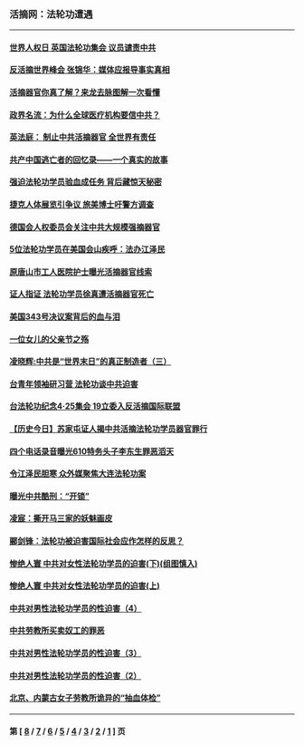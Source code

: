### 活摘网：法轮功遭遇
---
#### [世界人权日 英国法轮功集会 议员谴责中共](../../pages/nf5881/n13431763.md?05070430) 
#### [反活摘世界峰会 张锦华：媒体应报导事实真相](../../pages/nf5881/n13278502.md?05070430) 
#### [活摘器官你真了解？来龙去脉图解一次看懂](../../pages/nf5881/n13013820.md?05070430) 
#### [政界名流：为什么全球医疗机构要信中共？](../../pages/nf5881/n11945479.md?05070430) 
#### [英法庭： 制止中共活摘器官 全世界有责任](../../pages/nf5881/n11330691.md?05070430) 
#### [共产中国逃亡者的回忆录——一个真实的故事](../../pages/nf5881/n10918649.md?05070430) 
#### [强迫法轮功学员验血成任务 背后藏惊天秘密](../../pages/nf5881/n4252384.md?05070430) 
#### [捷克人体展览引争议 旅美博士吁警方调查](../../pages/nf5881/n9429187.md?05070430) 
#### [德国会人权委员会关注中共大规模强摘器官](../../pages/nf5881/n8418950.md?05070430) 
#### [5位法轮功学员在美国会山疾呼：法办江泽民](../../pages/nf5881/n8101519.md?05070430) 
#### [原唐山市工人医院护士曝光活摘器官线索](../../pages/nf5881/n8076384.md?05070430) 
#### [证人指证 法轮功学员徐真遭活摘器官死亡](../../pages/nf5881/n8042467.md?05070430) 
#### [美国343号决议案背后的血与泪](../../pages/nf5881/n8020684.md?05070430) 
#### [一位女儿的父亲节之殇](../../pages/nf5881/n8014122.md?05070430) 
#### [凌晓辉:中共是“世界末日”的真正制造者（三）](../../pages/nf5881/n4210333.md?05070430) 
#### [台青年领袖研习营 法轮功谈中共迫害](../../pages/nf5881/n4141857.md?05070430) 
#### [台法轮功纪念4‧25集会 19立委入反活摘国际联盟](../../pages/nf5881/n4141821.md?05070430) 
#### [【历史今日】苏家屯证人揭中共活摘法轮功学员器官罪行](../../pages/nf5881/n4135912.md?05070430) 
#### [四个电话录音曝光610特务头子李东生罪恶滔天](../../pages/nf5881/n4040060.md?05070430) 
#### [令江泽民胆寒 众外媒聚焦大连法轮功案](../../pages/nf5881/n3932671.md?05070430) 
#### [曝光中共酷刑：“开锁”](../../pages/nf5881/n3889373.md?05070430) 
#### [凌宸：撕开马三家的妖魅画皮](../../pages/nf5881/n3849369.md?05070430) 
#### [郦剑锋：法轮功被迫害国际社会应作怎样的反思？](../../pages/nf5881/n3824560.md?05070430) 
#### [惨绝人寰 中共对女性法轮功学员的迫害(下)(组图慎入)](../../pages/nf5881/n3816285.md?05070430) 
#### [惨绝人寰 中共对女性法轮功学员的迫害(上)](../../pages/nf5881/n3815374.md?05070430) 
#### [中共对男性法轮功学员的性迫害（4）](../../pages/nf5881/n3769144.md?05070430) 
#### [中共劳教所买卖奴工的罪恶](../../pages/nf5881/n3769378.md?05070430) 
#### [中共对男性法轮功学员的性迫害（3）](../../pages/nf5881/n3768231.md?05070430) 
#### [中共对男性法轮功学员的性迫害（2）](../../pages/nf5881/n3767211.md?05070430) 
#### [北京、内蒙古女子劳教所诡异的“抽血体检”](../../pages/nf5881/n3753158.md?05070430) 

---
#### 第 [ [8](./8.md?05070430) / [7](./7.md?05070430) / [6](./6.md?05070430) / [5](./5.md?05070430) / [4](./4.md?05070430) / [3](./3.md?05070430) / [2](./2.md?05070430) / [1](./1.md?05070430) ] 页
